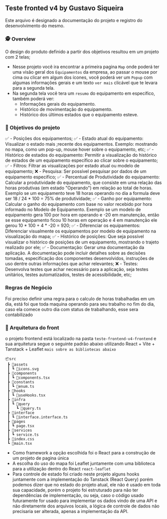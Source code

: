 ## Teste fronted v4 by Gustavo Siqueira

Este arquivo é designado a documentação do projeto e registro do desenvolvimento do mesmo.

### 🕵️ Overview
O design do produto definido a partir dos objetivos resultou em um projeto com 2 telas;
- Nesse projeto você ira encontrar a primeira pagina `Map` onde poderá ter uma visão geral dos `Equipamentos` da empresa, ao passar o mouse por cima ou clicar em algum dos ícones, você poderá ver um `Popup` com algumas informações gerais e um texto `ver mais` clicável que te levara para a segunda tela.
- Na segunda tela você tera um `resumo` do equipamento em especifico, também poderá ver:
    - Informações gerais do equipamento.
    - Histórico de movimentação do equipamento.
    - Histórico dos últimos estados que o equipamento esteve.

### 🎯 Objetivos do projeto
✅ - Posições dos equipamentos;
✅ - Estado atual do equipamento: Visualizar o estado mais ;recente dos equipamentos. Exemplo: mostrando no mapa, como um pop-up, mouse hover sobre o equipamento, etc;
✅ - Histórico de estados do equipamento: Permitir a visualização do histórico de estados de um equipamento específico ao clicar sobre o equipamento;
✅ - Filtros: Filtrar as visualizações por estado atual ou modelo de equipamento;
❌ - Pesquisa: Ser possível pesquisar por dados de um equipamento especifico;
✅ - Percentual de Produtividade do equipamento: Calcular a produtividade do equipamento, que consiste em uma relação das horas produtivas (em estado "Operando") em relação ao total de horas. Exemplo se um equipamento teve 18 horas operando no dia a formula deve ser 18 / 24 * 100 = 75% de produtividade;
✅ - Ganho por equipamento: Calcular o ganho do equipamento com base no valor recebido por hora informado no Modelo de Equipamento. Exemplo se um modelo de equipamento gera 100 por hora em operando e -20 em manutenção, então se esse equipamento ficou 10 horas em operação e 4 em manutenção ele gerou 10 * 100 + 4 * -20 = 920;
✅ - Diferenciar os equipamentos: Diferenciar visualmente os equipamentos por modelo de equipamento na visualização do mapa;
✅ - Histórico de posições: Que seja possível visualizar o histórico de posições de um equipamento, mostrando o trajeto realizado por ele;
✅ - Documentação: Gerar uma documentação da aplicação. A documentação pode incluir detalhes sobre as decisões tomadas, especificação dos componentes desenvolvidos, instruções de uso dentre outras informações que achar relevantes;
❌ - Testes: Desenvolva testes que achar necessário para a aplicação, seja testes unitários, testes automatizados, testes de acessibilidade, etc;

### Regras de Negócio
Foi preciso definir uma regra para o calculo de horas trabalhadas em um dia, está foi que toda maquina operando para seu trabalho no fim do dia, caso ela comece outro dia com status de trabalhando, esse sera contabilizado

### 👷 Arquitetura do front
o projeto frontend está localizado na  pasta ``teste-frontend-v4-frontend`` e sua arquitetura segue o seguinte padrão abaixo utilizando React + Vite + Tanstack + Leaflet `mais sobre as bibliotecas abaixo`
	
```
📦src
 ┣ 📂assets
 ┃ ┗ 📜icons.svg
 ┣ 📂components
 ┃ ┗ 📜components.tsx
 ┣ 📂constants
 ┃ ┗ 📜enum.ts
 ┣ 📂hooks
 ┃ ┗ 📜useHooks.tsx
 ┣ 📂infra
 ┃ ┗ 📂query
 ┃   ┗ 📜query.ts
 ┣ 📂interface
 ┃ ┗ 📜interface.interface.ts
 ┣ 📂pages
 ┃ ┗ page.tsx
 ┣ 📂services
 ┃ ┗ service.ts
 ┣ 📜index.css
 ┗ 📜main.tsx
```	

- Como framework a opção escolhida foi o React para a construção de um projeto de pagina única
- A escolha do uso do mapa foi Leaflet juntamente com uma biblioteca para a utilização dentro do React `react-leaflet`
- Para controle de estado foi criado neste projeto alguns hooks juntamente com a implementação do Tanstack (React Query) porém podemos dizer que no estado do projeto atual, ele não é usado em toda sua capacidade, porém o projeto foi estruturado para não ter dependências de implementação, ou seja, caso o código usado futuramente for usado para implementar os dados vindo de uma API e não diretamente dos arquivos locais, a lógica de controle de dados não precisaria ser alterada, apenas a implementação da API.


